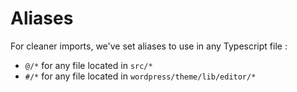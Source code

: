 # Aliases

For cleaner imports, we've set aliases to use in any Typescript file :

-   `@/*` for any file located in `src/*`
-   `#/*` for any file located in `wordpress/theme/lib/editor/*`
